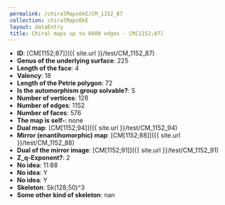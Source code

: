 ```yaml
--- 
 permalink: /chiralMaps6kE/CM_1152_87 
 collection: chiralMaps6kE
 layout: dataEntry
 title: Chiral maps up to 6000 edges - CM[1152;87]
---
```


- **ID**: [CM[1152;87]]({{ site.url }}/test/CM_1152_87)
- **Genus of the underlying surface**: 225
- **Length of the face**: 4
- **Valency**: 18
- **Length of the Petrie polygon**: 72
- **Is the automorphism group solvable?**: S
- **Number of vertices**: 128
- **Number of edges**: 1152
- **Number of faces**: 576
- **The map is self-**: none
- **Dual map**: [CM[1152;94]]({{ site.url }}/test/CM_1152_94)
- **Mirror (enantihomorphic) map**: [CM[1152;88]]({{ site.url }}/test/CM_1152_88)
- **Dual of the mirror image**: [CM[1152;91]]({{ site.url }}/test/CM_1152_91)
- **Z_q-Exponent?**: 2
- **No idea**:  11:88
- **No idea**: Y
- **No idea**: Y
- **Skeleton**: Sk(128;50)^3
- **Some other kind of skeleton**: nan
